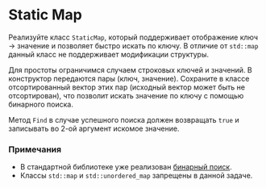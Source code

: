 # Static Map

Реализуйте класс `StaticMap`, который поддерживает отображение ключ -> значение и позволяет быстро искать по ключу.
В отличие от `std::map` данный класс не поддерживает модификации структуры.

Для простоты ограничимся случаем строковых ключей и значений. В конструктор передаются пары (ключ, значение). Сохраните в классе
отсортированный вектор этих пар (исходный вектор может быть не отсортирован), что позволит искать значение по ключу с помощью бинарного
поиска.

Метод `Find` в случае успешного поиска должен возвращать `true` и записывать во 2-ой аргумент искомое значение.

### Примечания

* В стандартной библиотеке уже реализован [бинарный поиск](https://en.cppreference.com/w/cpp/algorithm/ranges/lower_bound).
* Классы `std::map` и `std::unordered_map` запрещены в данной задаче.
